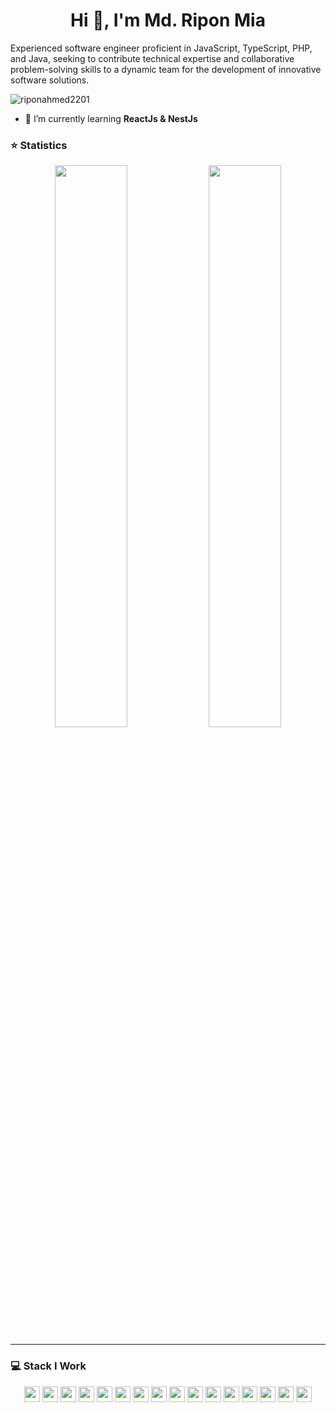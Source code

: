 <h1 align="center">Hi 👋, I'm Md. Ripon Mia</h1>

Experienced software engineer proficient in JavaScript, TypeScript, PHP, and Java, seeking to contribute technical 
expertise and collaborative problem-solving skills to a dynamic team for the development of innovative software 
solutions. 

<p align="left"> <img src="https://gpvc.arturio.dev/riponahmed2201" alt="riponahmed2201" /> </p>

- 🌱 I’m currently learning **ReactJs & NestJs**

### ⭐ Statistics

<p align="center">
  <img width="48%" src="https://github-readme-stats.vercel.app/api?username=riponahmed2201&show_icons=true&theme=tokyonight" />
  <img width="48%" src="https://github-readme-streak-stats.herokuapp.com/?user=riponahmed2201&theme=tokyonight" />
</p>

<hr>

### 💻 Stack I Work

<p  align="center">

<img src="https://img.shields.io/badge/C-00599C?style=for-the-badge&logo=c&logoColor=white" height="25">
<img src="https://img.shields.io/badge/C%2B%2B-00599C?style=for-the-badge&logo=c%2B%2B&logoColor=white" height="25">
<img src="https://img.shields.io/badge/Java-ED8B00?style=for-the-badge&logo=java&logoColor=white" height="25">
<img src="https://img.shields.io/badge/javascript-%23323330.svg?style=for-the-badge&logo=javascript&logoColor=%23F7DF1E" height="25"/>
<img src="https://img.shields.io/badge/typescript-%23007ACC.svg?style=for-the-badge&logo=typescript&logoColor=white" height="25"/>
<img src="https://img.shields.io/badge/React-20232A?style=for-the-badge&logo=react&logoColor=61DAFB" height="25">
<img src="https://img.shields.io/badge/node.js-6DA55F?style=for-the-badge&logo=node.js&logoColor=white" height="25"/>
<img src="https://img.shields.io/badge/express.js-%23404d59.svg?style=for-the-badge&logo=express&logoColor=%2361DAFB" height="25"/>
<img src="https://img.shields.io/badge/php-%23777BB4.svg?style=for-the-badge&logo=php&logoColor=white" height="25"/>
<img src="https://img.shields.io/badge/laravel-%23FF2D20.svg?style=for-the-badge&logo=laravel&logoColor=white" height="25"/>
<img src="https://img.shields.io/badge/CodeIgniter-%23EF4223.svg?style=for-the-badge&logo=codeIgniter&logoColor=white" height="25"/>
<img src="https://img.shields.io/badge/REST-ff1709?style=for-the-badge&logoColor=white&color=ff1709&labelColor=gray" height="25">
<img src="https://img.shields.io/badge/MongoDB-%234ea94b.svg?style=for-the-badge&logo=mongodb&logoColor=white" height="25"/>
<img src="https://img.shields.io/badge/postgres-%23316192.svg?style=for-the-badge&logo=postgresql&logoColor=white" height="25"/>
<img src="https://img.shields.io/badge/mysql-%2300f.svg?style=for-the-badge&logo=mysql&logoColor=white" height="25"/>
<img src="https://img.shields.io/badge/SQLite-07405E?style=for-the-badge&logo=sqlite&logoColor=white" height="25">
</p>
